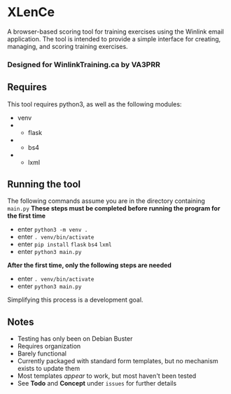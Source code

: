 # XLenCe
A browser-based scoring tool for training exercises using the Winlink email application.
The tool is intended to provide a simple interface for creating, managing, and scoring training exercises.
### Designed for WinlinkTraining.ca by VA3PRR

## Requires
This tool requires python3, as well as the following modules:
 + venv
 + + flask
 + + bs4
 + + lxml

## Running the tool
The following commands assume you are in the directory containing `main.py`
**These steps must be completed before running the program for the first time**
+ enter `python3 -m venv .`
+ enter `. venv/bin/activate`
+ enter `pip install` `flask` `bs4` `lxml`
+ enter `python3 main.py`

**After the first time, only the following steps are needed**
+ enter `. venv/bin/activate`
+ enter `python3 main.py`

Simplifying this process is a development goal.

## Notes
 + Testing has only been on Debian Buster
 + Requires organization
 + Barely functional
 + Currently packaged with standard form templates, but no mechanism exists to update them
 + Most templates *appear* to work, but most haven't been tested
 + See **Todo** and **Concept** under `issues` for further details
 
